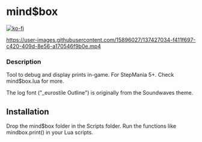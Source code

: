 

# mind$box

[![ko-fi](https://ko-fi.com/img/githubbutton_sm.svg)](https://ko-fi.com/W7W32691S)

https://user-images.githubusercontent.com/15896027/137427034-f411f697-c420-409d-8e56-a170546f9b0e.mp4

### Description

Tool to debug and display prints in-game. For StepMania 5+.
Check mind$box.lua for more.

The log font ("_eurostile Outline") is originally from the Soundwaves theme.

## Installation

Drop the mind$box folder in the Scripts folder.
Run the functions like mindbox.print() in your Lua scripts.

 
